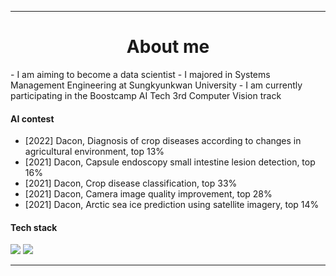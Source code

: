 ***
<div align=center> <h1> About me </h1> </div>
- I am aiming to become a data scientist
- I majored in Systems Management Engineering at Sungkyunkwan University
- I am currently participating in the Boostcamp AI Tech 3rd Computer Vision track

#### AI contest
- [2022] Dacon, Diagnosis of crop diseases according to changes in agricultural environment, top 13%
- [2021] Dacon, Capsule endoscopy small intestine lesion detection, top 16%
- [2021] Dacon, Crop disease classification, top 33%
- [2021] Dacon, Camera image quality improvement, top 28%
- [2021] Dacon, Arctic sea ice prediction using satellite imagery, top 14%

#### Tech stack
<img src="https://img.shields.io/badge/Python-blue?style=flat&logo=Python&logoColor=white"/> <img src="https://img.shields.io/badge/Pytorch-orange?style=flat&logo=Pytorch&logoColor=white"/>

***
